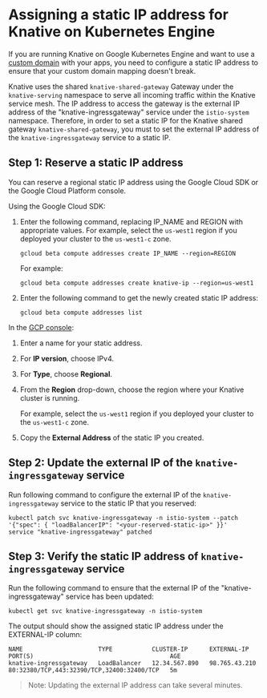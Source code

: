 # Assigning a static IP address for Knative on Kubernetes Engine

If you are running Knative on Google Kubernetes Engine and want to use a 
[custom domain](./using-a-custom-domain.md) with your apps, you need to configure a 
static IP address to ensure that your custom domain mapping doesn't break.

Knative uses the shared `knative-shared-gateway` Gateway under the
`knative-serving` namespace to serve all incoming traffic within the
Knative service mesh. The IP address to access the gateway is the 
external IP address of the "knative-ingressgateway" service under the 
`istio-system` namespace. Therefore, in order to set a static IP for the 
Knative shared gateway `knative-shared-gateway`, you must to set the 
external IP address of the `knative-ingressgateway` service to a static IP.

## Step 1: Reserve a static IP address

You can reserve a regional static IP address using the Google Cloud SDK or the
Google Cloud Platform console.

Using the Google Cloud SDK:
   1. Enter the following command, replacing IP_NAME and REGION with appropriate
      values. For example, select the `us-west1` region if you deployed your
      cluster to the `us-west1-c` zone.
   	  ```shell
      gcloud beta compute addresses create IP_NAME --region=REGION
   	  ```
   	  For example:
   	  ```shell
      gcloud beta compute addresses create knative-ip --region=us-west1
   	  ```
   1. Enter the following command to get the newly created static IP address:
   	  ```shell
   	  gcloud beta compute addresses list
   	  ```

In the [GCP console](https://console.cloud.google.com/networking/addresses/add?_ga=2.97521754.-475089713.1523374982):
   1. Enter a name for your static address.
   1. For **IP version**, choose IPv4.
   1. For **Type**, choose **Regional**.
   1. From the **Region** drop-down, choose the region where your Knative cluster is running. 
   
      For example, select the `us-west1` region if you deployed your cluster to the `us-west1-c` zone.
   1. Copy the **External Address** of the static IP you created.


## Step 2: Update the external IP of the `knative-ingressgateway` service

Run following command to configure the external IP of the 
`knative-ingressgateway` service to the static IP that you reserved:
```shell
kubectl patch svc knative-ingressgateway -n istio-system --patch '{"spec": { "loadBalancerIP": "<your-reserved-static-ip>" }}'
service "knative-ingressgateway" patched
```

## Step 3: Verify the static IP address of `knative-ingressgateway` service

Run the following command to ensure that the external IP of the "knative-ingressgateway" service has been updated:
```shell
kubectl get svc knative-ingressgateway -n istio-system
```
The output should show the assigned static IP address under the EXTERNAL-IP column:
```
NAME                     TYPE           CLUSTER-IP      EXTERNAL-IP     PORT(S)                                      AGE
knative-ingressgateway   LoadBalancer   12.34.567.890   98.765.43.210   80:32380/TCP,443:32390/TCP,32400:32400/TCP   5m
```
> Note: Updating the external IP address can take several minutes.
